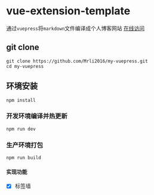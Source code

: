 # vue-extension-template
通过`vuepress`将`markdown`文件编译成个人博客网站
[在线访问](https://mrli2016.github.io/)

## git clone
```
git clone https://github.com/Mrli2016/my-vuepress.git
cd my-vuepress
```

## 环境安装
```
npm install
```

### 开发环境编译并热更新
```
npm run dev
```

### 生产环境打包
```
npm run build
```

#### 实现功能
-   [x] 标签墙
